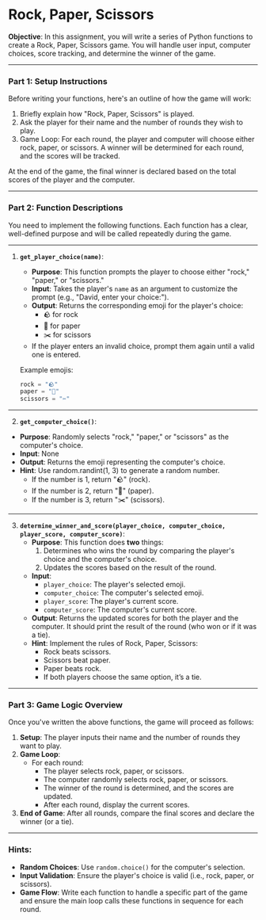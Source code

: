 # Rock, Paper, Scissors 

**Objective**: In this assignment, you will write a series of Python functions to create a Rock, Paper, Scissors game. You will handle user input, computer choices, score tracking, and determine the winner of the game.

---

### Part 1: Setup Instructions

Before writing your functions, here's an outline of how the game will work:

1. Briefly explain how "Rock, Paper, Scissors" is played.
2. Ask the player for their name and the number of rounds they wish to play.
3. Game Loop: For each round, the player and computer will choose either rock, paper, or scissors. A winner will be determined for each round, and the scores will be tracked.

At the end of the game, the final winner is declared based on the total scores of the player and the computer.

---

### Part 2: Function Descriptions

You need to implement the following functions. Each function has a clear, well-defined purpose and will be called repeatedly during the game.

---

1. **`get_player_choice(name)`**:
   - **Purpose**: This function prompts the player to choose either "rock," "paper," or "scissors."
   - **Input**: Takes the player's `name` as an argument to customize the prompt (e.g., "David, enter your choice:").
   - **Output**: Returns the corresponding emoji for the player's choice:
     - 🪨 for rock
     - 📄 for paper
     - ✂️ for scissors
   - If the player enters an invalid choice, prompt them again until a valid one is entered.

   Example emojis:
   ```python
   rock = "🪨"
   paper = "📄"
   scissors = "✂️"
   ```

---

2. **`get_computer_choice()`**:
- **Purpose**: Randomly selects "rock," "paper," or "scissors" as the computer's choice.
- **Input**: None
- **Output**: Returns the emoji representing the computer's choice.
- **Hint**: Use random.randint(1, 3) to generate a random number.
   - If the number is 1, return "🪨" (rock).
   - If the number is 2, return "📄" (paper).
   - If the number is 3, return "✂️" (scissors).

---

3. **`determine_winner_and_score(player_choice, computer_choice, player_score, computer_score)`**:
   - **Purpose**: This function does **two** things:
     1. Determines who wins the round by comparing the player's choice and the computer's choice.
     2. Updates the scores based on the result of the round.
   - **Input**:
     - `player_choice`: The player's selected emoji.
     - `computer_choice`: The computer's selected emoji.
     - `player_score`: The player's current score.
     - `computer_score`: The computer's current score.
   - **Output**: Returns the updated scores for both the player and the computer. It should print the result of the round (who won or if it was a tie).
   - **Hint**: Implement the rules of Rock, Paper, Scissors:
     - Rock beats scissors.
     - Scissors beat paper.
     - Paper beats rock.
     - If both players choose the same option, it’s a tie.

---

### Part 3: Game Logic Overview

Once you've written the above functions, the game will proceed as follows:

1. **Setup**: The player inputs their name and the number of rounds they want to play.
2. **Game Loop**:
   - For each round:
     - The player selects rock, paper, or scissors.
     - The computer randomly selects rock, paper, or scissors.
     - The winner of the round is determined, and the scores are updated.
     - After each round, display the current scores.
3. **End of Game**: After all rounds, compare the final scores and declare the winner (or a tie).

---

### Hints:

- **Random Choices**: Use `random.choice()` for the computer's selection.
- **Input Validation**: Ensure the player's choice is valid (i.e., rock, paper, or scissors).
- **Game Flow**: Write each function to handle a specific part of the game and ensure the main loop calls these functions in sequence for each round.
